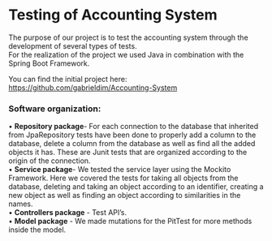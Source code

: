 # Testing of Accounting System

The purpose of our project is to test the accounting system through the development of several types of tests. </br>
For the realization of the project we used Java in combination with the Spring Boot Framework.

You can find the initial project here: https://github.com/gabrieldim/Accounting-System 


### Software organization:
• **Repository package**- For each connection to the database that inherited from JpaRepository tests have been done to properly add a column to the database, delete a column from the database as well as find all the added objects it has. These are Junit tests that are organized according to the origin of the connection. </br>
• **Service package**- We tested the service layer using the Mockito Framework. Here we covered the tests for taking all objects from the database, deleting and taking an object according to an identifier, creating a new object as well as finding an object according to similarities in the names.</br>
• **Controllers package** - Test API’s.</br>
• **Model package** - We made mutations for the PitTest for more methods inside the model.</br>




